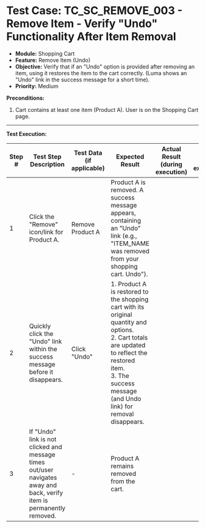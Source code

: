 # Test Case: TC_SC_REMOVE_003 - Remove Item - Verify "Undo" Functionality After Item Removal

* **Module:** Shopping Cart
* **Feature:** Remove Item (Undo)
* **Objective:** Verify that if an "Undo" option is provided after removing an item, using it restores the item to the cart correctly. (Luma shows an "Undo" link in the success message for a short time).
* **Priority:** Medium

**Preconditions:**
1.  Cart contains at least one item (Product A). User is on the Shopping Cart page.

---
**Test Execution:**

| Step # | Test Step Description                                                                 | Test Data (if applicable)                     | Expected Result                                                                                                                               | Actual Result (during execution) | Status (during execution) | Notes (during execution) |
|--------|---------------------------------------------------------------------------------------|-----------------------------------------------|-----------------------------------------------------------------------------------------------------------------------------------------------|----------------------------------|---------------------------|--------------------------|
| 1      | Click the "Remove" icon/link for Product A.                                           | Remove Product A                              | Product A is removed. A success message appears, containing an "Undo" link (e.g., "ITEM_NAME was removed from your shopping cart. Undo").     |                                  |                           |                          |
| 2      | Quickly click the "Undo" link within the success message before it disappears.        | Click "Undo"                                  | 1. Product A is restored to the shopping cart with its original quantity and options. <br> 2. Cart totals are updated to reflect the restored item. <br> 3. The success message (and Undo link) for removal disappears. |                                  |                           |                          |
| 3      | If "Undo" link is not clicked and message times out/user navigates away and back, verify item is permanently removed. | -                                             | Product A remains removed from the cart.                                                                                                      |                                  |                           |                          |
